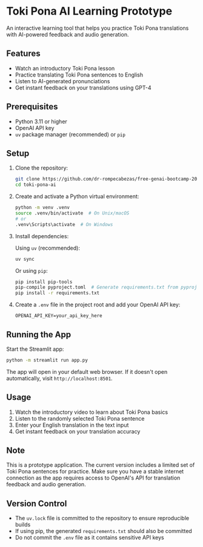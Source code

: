 # Toki Pona AI Learning Prototype

An interactive learning tool that helps you practice Toki Pona translations with AI-powered feedback and audio generation.

## Features

- Watch an introductory Toki Pona lesson
- Practice translating Toki Pona sentences to English
- Listen to AI-generated pronunciations
- Get instant feedback on your translations using GPT-4

## Prerequisites

- Python 3.11 or higher
- OpenAI API key
- `uv` package manager (recommended) or `pip`

## Setup

1. Clone the repository:

   ```bash
   git clone https://github.com/dr-rompecabezas/free-genai-bootcamp-2025)
   cd toki-pona-ai
   ```

2. Create and activate a Python virtual environment:

   ```bash
   python -m venv .venv
   source .venv/bin/activate  # On Unix/macOS
   # or
   .venv\Scripts\activate  # On Windows
   ```

3. Install dependencies:

   Using `uv` (recommended):

   ```bash
   uv sync
   ```

   Or using `pip`:

   ```bash
   pip install pip-tools
   pip-compile pyproject.toml  # Generate requirements.txt from pyproject.toml
   pip install -r requirements.txt
   ```

4. Create a `.env` file in the project root and add your OpenAI API key:

   ```text
   OPENAI_API_KEY=your_api_key_here
   ```

## Running the App

Start the Streamlit app:

```bash
python -m streamlit run app.py
```

The app will open in your default web browser. If it doesn't open automatically, visit `http://localhost:8501`.

## Usage

1. Watch the introductory video to learn about Toki Pona basics
2. Listen to the randomly selected Toki Pona sentence
3. Enter your English translation in the text input
4. Get instant feedback on your translation accuracy

## Note

This is a prototype application. The current version includes a limited set of Toki Pona sentences for practice. Make sure you have a stable internet connection as the app requires access to OpenAI's API for translation feedback and audio generation.

## Version Control

- The `uv.lock` file is committed to the repository to ensure reproducible builds
- If using pip, the generated `requirements.txt` should also be committed
- Do not commit the `.env` file as it contains sensitive API keys
